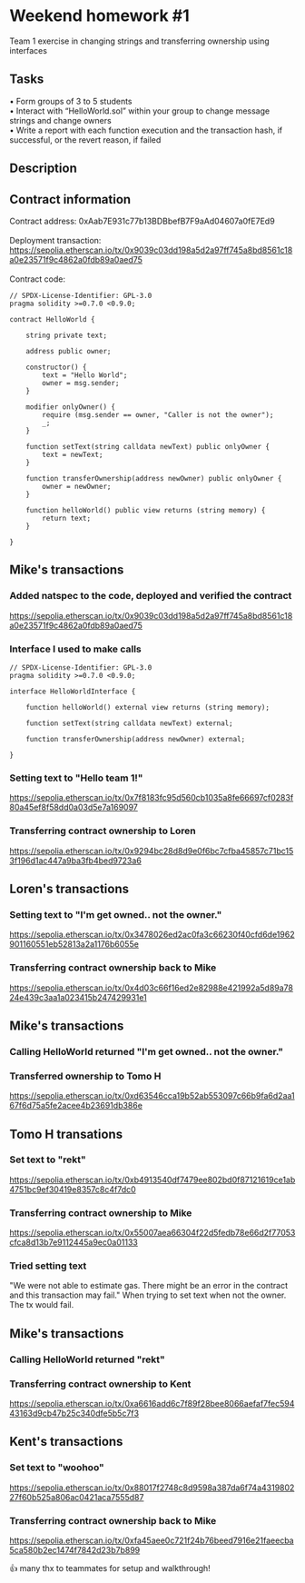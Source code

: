 # Weekend homework #1
Team 1 exercise in changing strings and transferring ownership using interfaces
## Tasks
• Form groups of 3 to 5 students\
• Interact with “HelloWorld.sol” within your group to change message strings and change owners\
• Write a report with each function execution and the transaction hash, if successful, or the revert reason, if failed
## Description
## Contract information
Contract address: 0xAab7E931c77b13BDBbefB7F9aAd04607a0fE7Ed9<br /><br />
Deployment transaction:<br />
https://sepolia.etherscan.io/tx/0x9039c03dd198a5d2a97ff745a8bd8561c18a0e23571f9c4862a0fdb89a0aed75<br /><br />
Contract code:
```solidity
// SPDX-License-Identifier: GPL-3.0
pragma solidity >=0.7.0 <0.9.0;

contract HelloWorld {

    string private text;

    address public owner;
    
    constructor() {
        text = "Hello World";
        owner = msg.sender;
    }

    modifier onlyOwner() {
        require (msg.sender == owner, "Caller is not the owner");
        _;
    }

    function setText(string calldata newText) public onlyOwner {
        text = newText;
    }

    function transferOwnership(address newOwner) public onlyOwner {
        owner = newOwner;
    }

    function helloWorld() public view returns (string memory) {
        return text;
    }
   
}   
```
## Mike's transactions
### Added natspec to the code, deployed and verified the contract
https://sepolia.etherscan.io/tx/0x9039c03dd198a5d2a97ff745a8bd8561c18a0e23571f9c4862a0fdb89a0aed75
### Interface I used to make calls 
``` solidity
// SPDX-License-Identifier: GPL-3.0
pragma solidity >=0.7.0 <0.9.0;

interface HelloWorldInterface {

    function helloWorld() external view returns (string memory);

    function setText(string calldata newText) external;
    
    function transferOwnership(address newOwner) external;

}
```
### Setting text to "Hello team 1!"
https://sepolia.etherscan.io/tx/0x7f8183fc95d560cb1035a8fe66697cf0283f80a45ef8f58dd0a03d5e7a169097
### Transferring contract ownership to Loren
https://sepolia.etherscan.io/tx/0x9294bc28d8d9e0f6bc7cfba45857c71bc153f196d1ac447a9ba3fb4bed9723a6

## Loren's transactions
### Setting text to "I'm get owned.. not the owner."
https://sepolia.etherscan.io/tx/0x3478026ed2ac0fa3c66230f40cfd6de1962901160551eb52813a2a1176b6055e
### Transferring contract ownership back to Mike
https://sepolia.etherscan.io/tx/0x4d03c66f16ed2e82988e421992a5d89a7824e439c3aa1a023415b247429931e1

## Mike's transactions
### Calling HelloWorld returned "I'm get owned.. not the owner."
### Transferred ownership to Tomo H
https://sepolia.etherscan.io/tx/0xd63546cca19b52ab553097c66b9fa6d2aa167f6d75a5fe2acee4b23691db386e

## Tomo H transations
### Set text to "rekt"
https://sepolia.etherscan.io/tx/0xb4913540df7479ee802bd0f87121619ce1ab4751bc9ef30419e8357c8c4f7dc0

### Transferring contract ownership to Mike
https://sepolia.etherscan.io/tx/0x55007aea66304f22d5fedb78e66d2f77053cfca8d13b7e9112445a9ec0a01133

### Tried setting text
"We were not able to estimate gas. There might be an error in the contract and this transaction may fail."
When trying to set text when not the owner. The tx would fail.

## Mike's transactions
### Calling HelloWorld returned "rekt"
### Transferring contract ownership to Kent
https://sepolia.etherscan.io/tx/0xa6616add6c7f89f28bee8066aefaf7fec59443163d9cb47b25c340dfe5b5c7f3

## Kent's transactions
### Set text to "woohoo"
https://sepolia.etherscan.io/tx/0x88017f2748c8d9598a387da6f74a431980227f60b525a806ac0421aca7555d87

### Transferring contract ownership back to Mike
https://sepolia.etherscan.io/tx/0xfa45aee0c721f24b76beed7916e21faeecba5ca580b2ec1474f7842d23b7b899

👍 many thx to teammates for setup and walkthrough!




